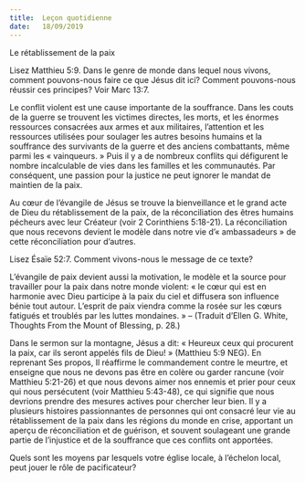 ```yaml
---
title:  Leçon quotidienne
date:   18/09/2019
---
```


Le rétablissement de la paix

Lisez Matthieu 5:9. Dans le genre de monde dans lequel nous vivons, comment pouvons-nous faire ce que Jésus dit ici? Comment pouvons-nous réussir ces principes? Voir Marc 13:7.

Le conflit violent est une cause importante de la souffrance. Dans les couts de la guerre se trouvent les victimes directes, les morts, et les énormes ressources consacrées aux armes et aux militaires, l’attention et les ressources utilisées pour soulager les autres besoins humains et la souffrance des survivants de la guerre et des anciens combattants, même parmi les « vainqueurs. » Puis il y a de nombreux conflits qui défigurent le nombre incalculable de vies dans les familles et les communautés. Par conséquent, une passion pour la justice ne peut ignorer le mandat de maintien de la paix.

Au cœur de l’évangile de Jésus se trouve la bienveillance et le grand acte de Dieu du rétablissement de la paix, de la réconciliation des êtres humains pécheurs avec leur Créateur (voir 2 Corinthiens 5:18-21). La réconciliation que nous recevons devient le modèle dans notre vie d’« ambassadeurs » de cette réconciliation pour d’autres.

Lisez Ésaïe 52:7. Comment vivons-nous le message de ce texte?

L’évangile de paix devient aussi la motivation, le modèle et la source pour travailler pour la paix dans notre monde violent: « le cœur qui est en harmonie avec Dieu participe à la paix du ciel et diffusera son influence bénie tout autour. L’esprit de paix viendra comme la rosée sur les cœurs fatigués et troublés par les luttes mondaines. » – (Traduit d’Ellen G. White, Thoughts From the Mount of Blessing, p. 28.)

Dans le sermon sur la montagne, Jésus a dit: « Heureux ceux qui procurent la paix, car ils seront appelés fils de Dieu! » (Matthieu 5:9 NEG). En reprenant Ses propos, Il réaffirme le commandement contre le meurtre, et enseigne que nous ne devons pas être en colère ou garder rancune (voir Matthieu 5:21-26) et que nous devons aimer nos ennemis et prier pour ceux qui nous persécutent (voir Matthieu 5:43-48), ce qui signifie que nous devrions prendre des mesures actives pour chercher leur bien. Il y a plusieurs histoires passionnantes de personnes qui ont consacré leur vie au rétablissement de la paix dans les régions du monde en crise, apportant un aperçu de réconciliation et de guérison, et souvent soulageant une grande partie de l’injustice et de la souffrance que ces conflits ont apportées.

Quels sont les moyens par lesquels votre église locale, à l’échelon local, peut jouer le rôle de pacificateur?
